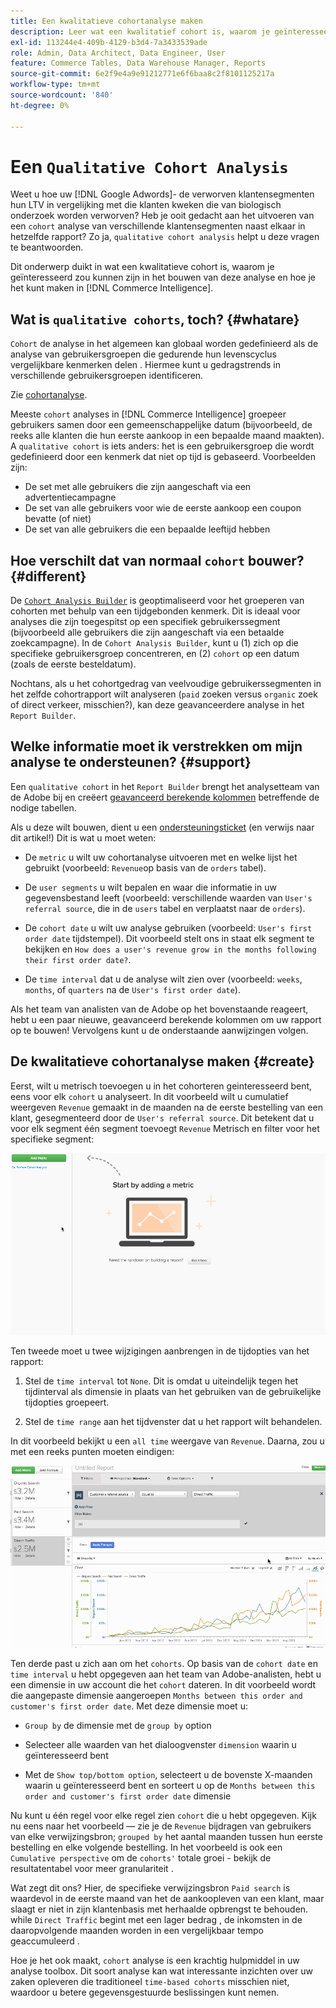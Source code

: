 ```yaml
---
title: Een kwalitatieve cohortanalyse maken
description: Leer wat een kwalitatief cohort is, waarom je geïnteresseerd zou kunnen zijn in het maken van deze analyse, en hoe je het kunt maken in de Commerce Intelligence.
exl-id: 113244e4-409b-4129-b3d4-7a3433539ade
role: Admin, Data Architect, Data Engineer, User
feature: Commerce Tables, Data Warehouse Manager, Reports
source-git-commit: 6e2f9e4a9e91212771e6f6baa8c2f8101125217a
workflow-type: tm+mt
source-wordcount: '840'
ht-degree: 0%

---
```


# Een `Qualitative Cohort Analysis`

Weet u hoe uw [!DNL Google Adwords]- de verworven klantensegmenten hun LTV in vergelijking met die klanten kweken die van biologisch onderzoek worden verworven? Heb je ooit gedacht aan het uitvoeren van een `cohort` analyse van verschillende klantensegmenten naast elkaar in hetzelfde rapport? Zo ja, `qualitative cohort analysis` helpt u deze vragen te beantwoorden.

Dit onderwerp duikt in wat een kwalitatieve cohort is, waarom je geïnteresseerd zou kunnen zijn in het bouwen van deze analyse en hoe je het kunt maken in [!DNL Commerce Intelligence].

## Wat is `qualitative cohorts`, toch? {#whatare}

`Cohort` de analyse in het algemeen kan globaal worden gedefinieerd als de analyse van gebruikersgroepen die gedurende hun levenscyclus vergelijkbare kenmerken delen . Hiermee kunt u gedragstrends in verschillende gebruikersgroepen identificeren.

Zie [cohortanalyse](https://www.cohortanalysis.com/).

Meeste `cohort` analyses in [!DNL Commerce Intelligence] groepeer gebruikers samen door een gemeenschappelijke datum (bijvoorbeeld, de reeks alle klanten die hun eerste aankoop in een bepaalde maand maakten). A `qualitative cohort` is iets anders: het is een gebruikersgroep die wordt gedefinieerd door een kenmerk dat niet op tijd is gebaseerd. Voorbeelden zijn:

* De set met alle gebruikers die zijn aangeschaft via een advertentiecampagne
* De set van alle gebruikers voor wie de eerste aankoop een coupon bevatte (of niet)
* De set van alle gebruikers die een bepaalde leeftijd hebben

## Hoe verschilt dat van normaal `cohort` bouwer? {#different}

De [`Cohort Analysis Builder`](../dev-reports/cohort-rpt-bldr.md) is geoptimaliseerd voor het groeperen van cohorten met behulp van een tijdgebonden kenmerk. Dit is ideaal voor analyses die zijn toegespitst op een specifiek gebruikerssegment (bijvoorbeeld alle gebruikers die zijn aangeschaft via een betaalde zoekcampagne). In de `Cohort Analysis Builder`, kunt u (1) zich op die specifieke gebruikersgroep concentreren, en (2) `cohort` op een datum (zoals de eerste besteldatum).

Nochtans, als u het cohortgedrag van veelvoudige gebruikerssegmenten in het zelfde cohortrapport wilt analyseren (`paid` zoeken versus `organic` zoek of direct verkeer, misschien?), kan deze geavanceerdere analyse in het `Report Builder`.

## Welke informatie moet ik verstrekken om mijn analyse te ondersteunen? {#support}

Een `qualitative cohort` in het `Report Builder` brengt het analysetteam van de Adobe bij en creëert [geavanceerd berekende kolommen](../data-warehouse-mgr/creating-calculated-columns.md) betreffende de nodige tabellen.

Als u deze wilt bouwen, dient u een [ondersteuningsticket](https://experienceleague.adobe.com/docs/commerce-knowledge-base/kb/troubleshooting/miscellaneous/mbi-service-policies.html) (en verwijs naar dit artikel!) Dit is wat u moet weten:

* De `metric` u wilt uw cohortanalyse uitvoeren met en welke lijst het gebruikt (voorbeeld: `Revenue`op basis van de `orders` tabel).

* De `user segments` u wilt bepalen en waar die informatie in uw gegevensbestand leeft (voorbeeld: verschillende waarden van `User's referral source`, die in de `users` tabel en verplaatst naar de `orders`).

* De `cohort date` u wilt uw analyse gebruiken (voorbeeld: `User's first order date` tijdstempel). Dit voorbeeld stelt ons in staat elk segment te bekijken en `How does a user's revenue grow in the months following their first order date?`.

* De `time interval` dat u de analyse wilt zien over (voorbeeld: `weeks`, `months`, of `quarters` na de `User's first order date`).

Als het team van analisten van de Adobe op het bovenstaande reageert, hebt u een paar nieuwe, geavanceerd berekende kolommen om uw rapport op te bouwen! Vervolgens kunt u de onderstaande aanwijzingen volgen.

## De kwalitatieve cohortanalyse maken {#create}

Eerst, wilt u metrisch toevoegen u in het cohorteren geinteresseerd bent, eens voor elk `cohort` u analyseert. In dit voorbeeld wilt u cumulatief weergeven `Revenue` gemaakt in de maanden na de eerste bestelling van een klant, gesegmenteerd door de `User's referral source`. Dit betekent dat u voor elk segment één segment toevoegt `Revenue` Metrisch en filter voor het specifieke segment:

![](../../assets/qualcohort1.gif)

Ten tweede moet u twee wijzigingen aanbrengen in de tijdopties van het rapport:

1. Stel de `time interval` tot `None`. Dit is omdat u uiteindelijk tegen het tijdinterval als dimensie in plaats van het gebruiken van de gebruikelijke tijdopties groepeert.

1. Stel de `time range` aan het tijdvenster dat u het rapport wilt behandelen.

In dit voorbeeld bekijkt u een `all time` weergave van `Revenue`. Daarna, zou u met een reeks punten moeten eindigen:

![](../../assets/qualcohort2.gif)

Ten derde past u zich aan om het `cohorts`. Op basis van de `cohort date` en `time interval` u hebt opgegeven aan het team van Adobe-analisten, hebt u een dimensie in uw account die het `cohort` dateren. In dit voorbeeld wordt die aangepaste dimensie aangeroepen `Months between this order and customer's first order date`. Met deze dimensie moet u:

* `Group by` de dimensie met de `group by` option

* Selecteer alle waarden van het dialoogvenster `dimension` waarin u geïnteresseerd bent

* Met de `Show top/bottom option`, selecteert u de bovenste X-maanden waarin u geïnteresseerd bent en sorteert u op de `Months between this order and customer's first order date` dimensie

Nu kunt u één regel voor elke regel zien `cohort` die u hebt opgegeven. Kijk nu eens naar het voorbeeld — zie je de `Revenue` bijdragen van gebruikers van elke verwijzingsbron; `grouped by` het aantal maanden tussen hun eerste bestelling en elke volgende bestelling. In het voorbeeld is ook een `Cumulative perspective` om de `cohorts'` totale groei - bekijk de resultatentabel voor meer granulariteit .

Wat zegt dit ons? Hier, de specifieke verwijzingsbron `Paid search` is waardevol in de eerste maand van het de aankoopleven van een klant, maar slaagt er niet in zijn klantenbasis met herhaalde opbrengst te behouden. while `Direct Traffic` begint met een lager bedrag , de inkomsten in de daaropvolgende maanden worden in een vergelijkbaar tempo geaccumuleerd .

Hoe je het ook maakt, `cohort` analyse is een krachtig hulpmiddel in uw analyse toolbox. Dit soort analyse kan wat interessante inzichten over uw zaken opleveren die traditioneel `time-based cohorts` misschien niet, waardoor u betere gegevensgestuurde beslissingen kunt nemen.
